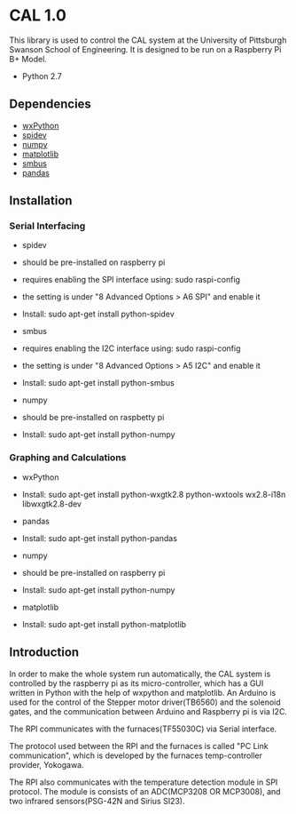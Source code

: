 # CAL 1.0

This library is used to control the CAL system at the University of Pittsburgh Swanson School of Engineering. It is designed to be run on a Raspberry Pi B+ Model.
- Python 2.7

## Dependencies
- [wxPython](http://www.wxpython.com)
- [spidev](https://pypi.python.org/pypi/spidev)
- [numpy](http://www.numpi.org)
- [matplotlib](http://matplotlib.org/)
- [smbus](https://pypi.python.org/pypi/smbus-cffi/0.4.1)
- [pandas](http://pandas.pydata.org/)

## Installation

### Serial Interfacing

- spidev  
 - should be pre-installed on raspberry pi
 - requires enabling the SPI interface using: sudo raspi-config
 - the setting is under "8 Advanced Options > A6 SPI" and enable it
 - Install: sudo apt-get install python-spidev

- smbus  
 - requires enabling the I2C interface using: sudo raspi-config
 - the setting is under "8 Advanced Options > A5 I2C" and enable it
 - Install: sudo apt-get install python-smbus
 
- numpy
 - should be pre-installed on raspbetty pi
 - Install: sudo apt-get install python-numpy

### Graphing and Calculations

- wxPython
 - Install: sudo apt-get install python-wxgtk2.8 python-wxtools wx2.8-i18n libwxgtk2.8-dev
 
- pandas
 - Install: sudo apt-get install python-pandas
 
- numpy
 - should be pre-installed on raspberry pi
 - Install: sudo apt-get install python-numpy
 
- matplotlib
 - Install: sudo apt-get install python-matplotlib

## Introduction
In order to make the whole system run automatically, the CAL system is controlled by the raspberry pi as its micro-controller, which has a GUI written in Python with the help of wxpython and matplotlib. 
An Arduino is used for the control of the 
Stepper motor driver(TB6560) and 
the solenoid gates, and 
the communication between Arduino and Raspberry pi is via I2C. 

The RPI communicates with 
the furnaces(TF55030C) via Serial interface. 

The protocol used between the RPI and the furnaces is called "PC Link communication", which is developed by the furnaces temp-controller provider, Yokogawa. 

The RPI also communicates with the temperature detection module in SPI protocol. 
The module is consists of an ADC(MCP3208 OR MCP3008), and two infrared sensors(PSG-42N and Sirius SI23). 
